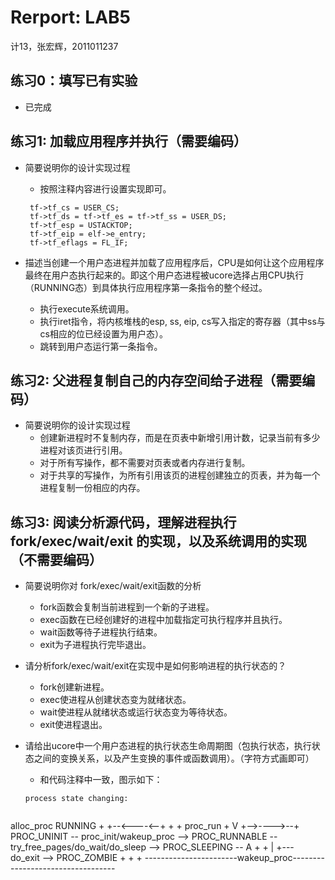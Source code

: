 # Rerport: LAB5

计13，张宏辉，2011011237
 
## 练习0：填写已有实验
 - 已完成

## 练习1: 加载应用程序并执行（需要编码）

 - 简要说明你的设计实现过程
   - 按照注释内容进行设置实现即可。
   ```
    tf->tf_cs = USER_CS;
    tf->tf_ds = tf->tf_es = tf->tf_ss = USER_DS;
    tf->tf_esp = USTACKTOP;
    tf->tf_eip = elf->e_entry;
    tf->tf_eflags = FL_IF;
   ```
   
 - 描述当创建一个用户态进程并加载了应用程序后，CPU是如何让这个应用程序最终在用户态执行起来的。即这个用户态进程被ucore选择占用CPU执行（RUNNING态）到具体执行应用程序第一条指令的整个经过。
   - 执行execute系统调用。
   - 执行iret指令，将内核堆栈的esp, ss, eip, cs写入指定的寄存器（其中ss与cs相应的位已经设置为用户态）。
   - 跳转到用户态运行第一条指令。
 
## 练习2: 父进程复制自己的内存空间给子进程（需要编码）

 - 简要说明你的设计实现过程
   - 创建新进程时不复制内存，而是在页表中新增引用计数，记录当前有多少进程对该页进行引用。
   - 对于所有写操作，都不需要对页表或者内存进行复制。
   - 对于共享的写操作，为所有引用该页的进程创建独立的页表，并为每一个进程复制一份相应的内存。

## 练习3: 阅读分析源代码，理解进程执行 fork/exec/wait/exit 的实现，以及系统调用的实现（不需要编码）

 - 简要说明你对 fork/exec/wait/exit函数的分析
   - fork函数会复制当前进程到一个新的子进程。
   - exec函数在已经创建好的进程中加载指定可执行程序并且执行。
   - wait函数等待子进程执行结束。
   - exit为子进程执行完毕退出。
   
 - 请分析fork/exec/wait/exit在实现中是如何影响进程的执行状态的？
   - fork创建新进程。
   - exec使进程从创建状态变为就绪状态。
   - wait使进程从就绪状态或运行状态变为等待状态。
   - exit使进程退出。
   
 - 请给出ucore中一个用户态进程的执行状态生命周期图（包执行状态，执行状态之间的变换关系，以及产生变换的事件或函数调用）。（字符方式画即可）
   - 和代码注释中一致，图示如下：
   ```
   process state changing:
                                            
  alloc_proc                                 RUNNING
      +                                   +--<----<--+
      +                                   + proc_run +
      V                                   +-->---->--+ 
  PROC_UNINIT -- proc_init/wakeup_proc --> PROC_RUNNABLE -- try_free_pages/do_wait/do_sleep --> PROC_SLEEPING --
                                           A      +                                                           +
                                           |      +--- do_exit --> PROC_ZOMBIE                                +
                                           +                                                                  + 
                                           -----------------------wakeup_proc----------------------------------
   ```
 
